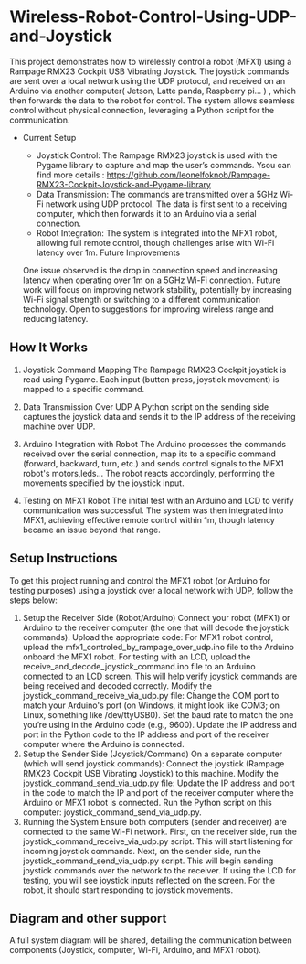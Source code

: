 # Wireless-Robot-Control-Using-UDP-and-Joystick

This project demonstrates how to wirelessly control a robot (MFX1) using a Rampage RMX23 Cockpit USB Vibrating Joystick. The joystick commands are sent over a local network using the UDP protocol, and received on an Arduino via another computer( Jetson, Latte panda, Raspberry pi... ) , which then forwards the data to the robot for control. The system allows seamless control without physical connection, leveraging a Python script for the communication.

- Current Setup
    - Joystick Control: The Rampage RMX23 joystick is used with the Pygame library to capture and map the user’s commands. Ysou can find more details : https://github.com/leonelfoknob/Rampage-RMX23-Cockpit-Joystick-and-Pygame-library
    - Data Transmission: The commands are transmitted over a 5GHz Wi-Fi network using UDP protocol. The data is first sent to a receiving computer, which then forwards it to an Arduino         via a   serial connection.
    - Robot Integration: The system is integrated into the MFX1 robot, allowing full remote control, though challenges arise with Wi-Fi latency over 1m.
      Future Improvements

  One issue observed is the drop in connection speed and increasing latency when operating over 1m on a 5GHz Wi-Fi connection. Future work will focus on improving network stability,        potentially by increasing Wi-Fi signal strength or switching to a different communication technology. Open to suggestions for improving wireless range and reducing latency.

## How It Works

1. Joystick Command Mapping
    The Rampage RMX23 Cockpit joystick is read using Pygame.
    Each input (button press, joystick movement) is mapped to a specific command.

3. Data Transmission Over UDP
    A Python script on the sending side captures the joystick data and sends it to the IP address of the receiving machine over UDP.

5. Arduino Integration with Robot
    The Arduino processes the commands received over the serial connection, map its to a specific command (forward, backward, turn, etc.) and sends control signals to the MFX1 robot's         motors,leds...
    The robot reacts accordingly, performing the movements specified by the joystick input.

7. Testing on MFX1 Robot
    The initial test with an Arduino and LCD to verify communication was successful.
    The system was then integrated into MFX1, achieving effective remote control within 1m, though latency became an issue beyond that range.

## Setup Instructions
To get this project running and control the MFX1 robot (or Arduino for testing purposes) using a joystick over a local network with UDP, follow the steps below:

1. Setup the Receiver Side (Robot/Arduino)
Connect your robot (MFX1) or Arduino to the receiver computer (the one that will decode the joystick commands).
Upload the appropriate code:
For MFX1 robot control, upload the mfx1_controled_by_rampage_over_udp.ino file to the Arduino onboard the MFX1 robot.
For testing with an LCD, upload the receive_and_decode_joystick_command.ino file to an Arduino connected to an LCD screen. This will help verify joystick commands are being received and decoded correctly.
Modify the joystick_command_receive_via_udp.py file:
Change the COM port to match your Arduino's port (on Windows, it might look like COM3; on Linux, something like /dev/ttyUSB0).
Set the baud rate to match the one you’re using in the Arduino code (e.g., 9600).
Update the IP address and port in the Python code to the IP address and port of the receiver computer where the Arduino is connected.
2. Setup the Sender Side (Joystick/Command)
On a separate computer (which will send joystick commands):
Connect the joystick (Rampage RMX23 Cockpit USB Vibrating Joystick) to this machine.
Modify the joystick_command_send_via_udp.py file:
Update the IP address and port in the code to match the IP and port of the receiver computer where the Arduino or MFX1 robot is connected.
Run the Python script on this computer: joystick_command_send_via_udp.py.
3. Running the System
Ensure both computers (sender and receiver) are connected to the same Wi-Fi network.
First, on the receiver side, run the joystick_command_receive_via_udp.py script. This will start listening for incoming joystick commands.
Next, on the sender side, run the joystick_command_send_via_udp.py script. This will begin sending joystick commands over the network to the receiver.
If using the LCD for testing, you will see joystick inputs reflected on the screen. For the robot, it should start responding to joystick movements.


## Diagram and other support
A full system diagram will be shared, detailing the communication between components (Joystick, computer, Wi-Fi, Arduino, and MFX1 robot).
